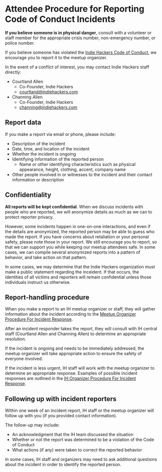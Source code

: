 # Attendee Procedure for Reporting Code of Conduct Incidents

**If you believe someone is in physical danger**, consult with a volunteer or staff member for the appropriate crisis number, non-emergency number, or police number.

If you believe someone has violated the [Indie Hackers Code of Conduct](index.md), we encourage you to report it to the meetup organizer.

In the event of a conflict of interest, you may contact Indie Hackers staff directly:

* Courtland Allen
  * Co-Founder, Indie Hackers
  * [courtland@indiehackers.com](mailto:courtland@indiehackers.com)
* Channing Allen
   * Co-Founder, Indie Hackers
   * [channing@indiehackers.com](mailto:channing@indiehackers.com)

## Report data

If you make a report via email or phone, please include:

* Description of the incident
* Date, time, and location of the incident
* Whether the incident is ongoing
* Identifying information of the reported person
  * Name or other identifying characteristics such as physical appearance, height, clothing, accent, company name
* Other people involved in or witnesses to the incident and their contact information or description

## Confidentiality

**All reports will be kept confidential**. When we discuss incidents with people who are reported, we will anonymize details as much as we can to protect reporter privacy.

However, some incidents happen in one-on-one interactions, and even if the details are anonymized, the reported person may be able to guess who made the report. If you have concerns about retaliation or your personal safety, please note those in your report. We still encourage you to report, so that we can support you while keeping our meetup attendees safe. In some cases, we can compile several anonymized reports into a pattern of behavior, and take action on that pattern.

In some cases, we may determine that the Indie Hackers organization must make a public statement regarding the inceident. If that occurs, the identities of all victims and reporters will remain confidential unless those individuals instruct us otherwise.

## Report-handling procedure

When you make a report to an IH meetup organizer or staff, they will gather information about the incident according to the [Meetup Organizer Procedure For Incident Response](incident-handling-organizer-procedure.md).

After an incident responder takes the report, they will consult with IH central staff (Courtland Allen and Channing Allen) to determine an appropriate resolution.

If the incident is ongoing and needs to be immediately addressed, the meetup organizer will take appropriate action to ensure the safety of everyone involved.

If the incident is less urgent, IH staff will work with the meetup organizer to determine an appropriate response. Examples of possible incident responses are outlined in the [IH Organizer Procedure For Incident Response](incident-handling-organizer-procedure.md#possible-incident-resolutions).

## Following up with incident reporters

Within one week of an incident report, IH staff or the meetup organizer will follow up with you (if you provided contact information).

The follow-up may include:

* An acknowledgment that the IH team discussed the situation
* Whether or not the report was determined to be a violation of the Code of Conduct
* What actions (if any) were taken to correct the reported behavior

In some cases, IH staff and organizers may need to ask additional questions about the incident in order to identify the reported person.

